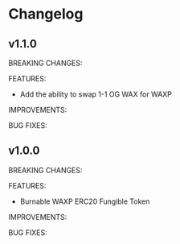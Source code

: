 # Changelog

## v1.1.0

BREAKING CHANGES:

FEATURES:
- Add the ability to swap 1-1 OG WAX for WAXP

IMPROVEMENTS:

BUG FIXES:

## v1.0.0

BREAKING CHANGES:

FEATURES:
- Burnable WAXP ERC20 Fungible Token

IMPROVEMENTS:

BUG FIXES:
